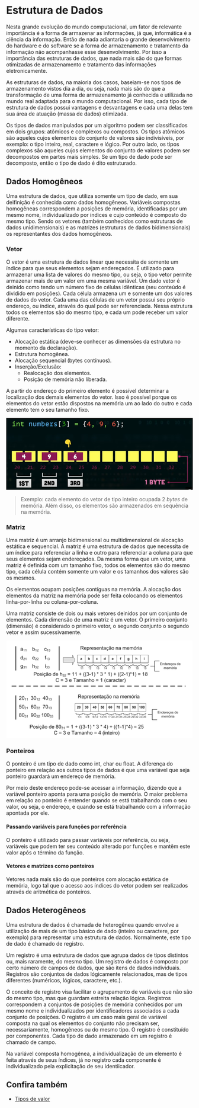 # Estrutura de Dados

Nesta grande evolução do mundo computacional, um fator de relevante importância é a forma de armazenar as informações, já que, informática é a ciência da informação. Então de nada adiantaria o grande desenvolvimento do hardware e do software se a forma de armazenamento e tratamento da informação não acompanhasse esse desenvolvimento. Por isso a importância das estruturas de dados, que nada mais são do que formas otimizadas de armazenamento e tratamento das informações eletronicamente.

As estruturas de dados, na maioria dos casos, baseiam-se nos tipos de armazenamento vistos dia a dia, ou seja, nada mais são do que a transformação de uma forma de armazenamento já conhecida e utilizada no mundo real adaptada para o mundo computacional. Por isso, cada tipo de estrutura de dados possui vantagens e desvantagens e cada uma delas tem sua área de atuação (massa de dados) otimizada.

Os tipos de dados manipulados por um algoritmo podem ser classificados em dois grupos: atômicos e complexos ou compostos. Os tipos atômicos são aqueles cujos elementos do conjunto de valores são indivisíveis, por exemplo: o tipo inteiro, real, caractere e lógico. Por outro lado, os tipos complexos são aqueles cujos elementos do conjunto de valores podem ser decompostos em partes mais simples. Se um tipo de dado pode ser decomposto, então o tipo de dado é dito estruturado.

## Dados Homogêneos

Uma estrutura de dados, que utiliza somente um tipo de dado, em sua deifinição é conhecida como dados homogêneos. Variáveis compostas homogêneas correspondem a posições de memória, identificadas por um mesmo nome, individualizado por índices e cujo conteúdo é composto do mesmo tipo. Sendo os vetores (também conhecidos como estruturas de dados unidimensionais) e as matrizes (estruturas de dados bidimensionais) os representantes dos dados homogêneos.

### Vetor

O vetor é uma estrutura de dados linear que necessita de somente um índice para que seus elementos sejam endereçados. É utilizado para armazenar uma lista de valores do mesmo tipo, ou seja, o tipo vetor permite armazenar mais de um valor em uma mesma variável. Um dado vetor é deinido como tendo um número fixo de células idênticas (seu conteúdo é dividido em posições). Cada célula armazena um e somente um dos valores de dados do vetor. Cada uma das células de um vetor possui seu próprio endereço, ou índice, através do qual pode ser referenciada. Nessa estrutura todos os elementos são do mesmo tipo, e cada um pode receber um valor diferente.

Algumas características do tipo vetor:

- Alocação estática (deve-se conhecer as dimensões da estrutura no momento da declaração).
- Estrutura homogênea.
- Alocação sequencial (bytes contínuos).
- Inserção/Exclusão:
  - Realocação dos elementos.
  - Posição de memória não liberada.

A partir do endereço do primeiro elemento é possível determinar a localização dos demais elementos do vetor. Isso é possível porque os elementos do vetor estão dispostos na memória um ao lado do outro e cada elemento tem o seu tamanho fixo.

![representacao-array-memoria](../assets/Data-Structures/representacao-array-memoria.png)

> Exemplo: cada elemento do vetor de tipo inteiro ocupada 2 _bytes_ de memória. Além disso, os elementos são armazenados em sequência na memória.

### Matriz

Uma matriz é um arranjo bidimensional ou multidimensional de alocação estática e sequencial. A matriz é uma estrutura de dados que necessita de um índice para referenciar a linha e outro para referenciar a coluna para que seus elementos sejam endereçados. Da mesma forma que um vetor, uma matriz é definida com um tamanho fixo, todos os elementos são do mesmo tipo, cada célula contém somente um valor e os tamanhos dos valores são os mesmos.

Os elementos ocupam posições contíguas na memória. A alocação dos elementos da matriz na memória pode ser feita colocando os elementos linha-por-linha ou coluna-por-coluna.

Uma matriz consiste de dois ou mais vetores deinidos por um conjunto de  elementos. Cada dimensão de uma matriz é um vetor. O primeiro conjunto (dimensão) é considerado o primeiro vetor, o segundo conjunto o segundo vetor e assim sucessivamente.

![representacao-matriz-memoria](../assets/Data-Structures/representacao-matriz-memoria.png)

### Ponteiros

O ponteiro é um tipo de dado como int, char ou float. A diferença do ponteiro em relação aos outros tipos de dados é que uma variável que seja ponteiro guardará um endereço de memória.

Por meio deste endereço pode-se acessar a informação, dizendo que a variável ponteiro aponta para uma posição de memória. O maior problema em relação ao ponteiro é entender quando se está trabalhando com o seu valor, ou seja, o endereço, e quando se está trabalhando com a informação apontada por ele.

#### Passando variáveis para funções por referência

O ponteiro é utilizado para passar variáveis por referência, ou seja, variáveis que podem ter seu conteúdo alterado por funções e mantêm este valor após o término da função.

#### Vetores e matrizes como ponteiros

Vetores nada mais são do que ponteiros com alocação estática de memória, logo tal que o acesso aos índices do vetor podem ser realizados através de aritmética de ponteiros.

## Dados Heterogêneos

Uma estrutura de dados é chamada de heterogênea quando envolve a utilização de mais de um tipo básico de dado (inteiro ou caractere, por exemplo) para representar uma estrutura de dados. Normalmente, este tipo de dado é chamado de registro.

Um registro é uma estrutura de dados que agrupa dados de tipos distintos ou, mais raramente, do mesmo tipo. Um registro de dados é composto por certo número de campos de dados, que são itens de dados individuais. Registros são conjuntos de dados lógicamente relacionados, mas de tipos diferentes (numéricos, lógicos, caractere, etc.).

O conceito de registro visa facilitar o agrupamento de variáveis que não  são do mesmo tipo, mas que guardam estreita relação lógica. Registros correspondem a conjuntos de posições de memória conhecidos por um mesmo nome  e individualizados por identificadores associados a cada conjunto de posições. O registro é um caso mais geral de variável composta na qual os elementos do conjunto não precisam ser, necessariamente, homogêneos ou do mesmo tipo. O registro é constituído por componentes. Cada tipo de dado armazenado em um registro é chamado de campo.

Na variável composta homogênea, a individualização de um elemento é feita através de seus índices, já no registro cada componente é individualizado pela  explicitação de seu identiicador.

## Confira também

- [Tipos de valor](./dotNet/types-variables/value-types/value-types.md)
